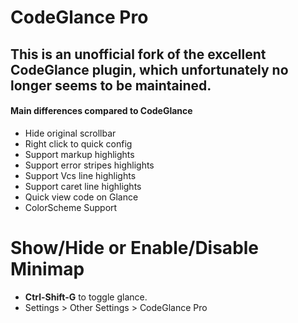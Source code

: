 CodeGlance Pro
==========
## This is an unofficial fork of the excellent CodeGlance plugin, which unfortunately no longer seems to be maintained.

#### Main differences compared to CodeGlance
- Hide original scrollbar
- Right click to quick config
- Support markup highlights
- Support error stripes highlights
- Support Vcs line highlights
- Support caret line highlights
- Quick view code on Glance
- ColorScheme Support

Show/Hide or Enable/Disable Minimap
===================
* **Ctrl-Shift-G** to toggle glance.
* Settings > Other Settings > CodeGlance Pro